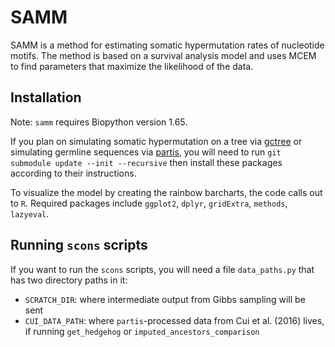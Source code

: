 # SAMM

SAMM is a method for estimating somatic hypermutation rates of nucleotide motifs.
The method is based on a survival analysis model and uses MCEM to find parameters that
maximize the likelihood of the data.

## Installation
Note: `samm` requires Biopython version 1.65.

If you plan on simulating somatic hypermutation on a tree via
[gctree](https://github.com/matsengrp/gctree/) or simulating germline sequences
via [partis](https://github.com/psathyrella/partis), you will need to run
```git submodule update --init --recursive```
then install these packages according to their instructions.

To visualize the model by creating the rainbow barcharts, the code calls out to
`R`. Required packages include `ggplot2`, `dplyr`, `gridExtra`, `methods`,
`lazyeval`.

## Running `scons` scripts

If you want to run the `scons` scripts, you will need a file `data_paths.py` that has two directory paths in it:

- `SCRATCH_DIR`: where intermediate output from Gibbs sampling will be sent
- `CUI_DATA_PATH`: where `partis`-processed data from Cui et al. (2016) lives, if running `get_hedgehog` or `imputed_ancestors_comparison`

